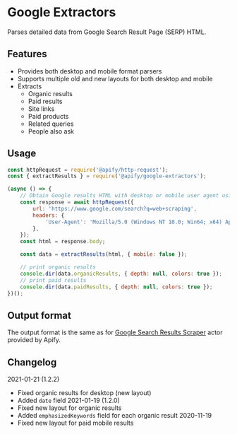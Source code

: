 # Google Extractors

Parses detailed data from Google Search Result Page (SERP) HTML.

## Features
- Provides both desktop and mobile format parsers
- Supports multiple old and new layouts for both desktop and mobile
- Extracts
    - Organic results
    - Paid results
    - Site links
    - Paid products
    - Related queries
    - People also ask

## Usage
```javascript
const httpRequest = require('@apify/http-request');
const { extractResults } = require('@apify/google-extractors');

(async () => {
    // Obtain Google results HTML with desktop or mobile user agent using your favourite HTTP client
    const response = await httpRequest({
        url: 'https://www.google.com/search?q=web+scraping',
        headers: {
            'User-Agent': 'Mozilla/5.0 (Windows NT 10.0; Win64; x64) AppleWebKit/537.36 (KHTML, like Gecko) Chrome/87.0.4280.66 Safari/537.36',
        },
    });
    const html = response.body;

    const data = extractResults(html, { mobile: false });

    // print organic results
    console.dir(data.organicResults, { depth: null, colors: true });
    // print paid results
    console.dir(data.paidResults, { depth: null, colors: true });
})();
```

## Output format
The output format is the same as for [Google Search Results Scraper](https://github.com/apify/actor-google-search-scraper#Results) actor provided by Apify.

## Changelog
2021-01-21 (1.2.2)
- Fixed organic results for desktop (new layout)
- Added `date` field
2021-01-19 (1.2.0)
- Fixed new layout for organic results
- Added `emphasizedKeywords` field for each organic result
2020-11-19
- Fixed new layout for paid mobile results

